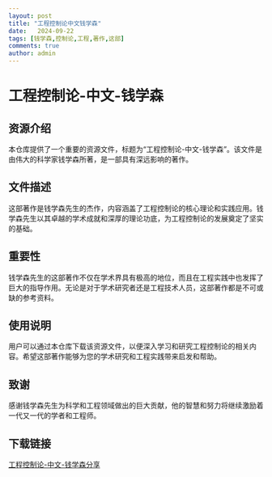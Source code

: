 ```yaml
---
layout: post
title: "工程控制论中文钱学森"
date:   2024-09-22
tags: [钱学森,控制论,工程,著作,这部]
comments: true
author: admin
---
```

# 工程控制论-中文-钱学森

## 资源介绍

本仓库提供了一个重要的资源文件，标题为“工程控制论-中文-钱学森”。该文件是由伟大的科学家钱学森所著，是一部具有深远影响的著作。

## 文件描述

这部著作是钱学森先生的杰作，内容涵盖了工程控制论的核心理论和实践应用。钱学森先生以其卓越的学术成就和深厚的理论功底，为工程控制论的发展奠定了坚实的基础。

## 重要性

钱学森先生的这部著作不仅在学术界具有极高的地位，而且在工程实践中也发挥了巨大的指导作用。无论是对于学术研究者还是工程技术人员，这部著作都是不可或缺的参考资料。

## 使用说明

用户可以通过本仓库下载该资源文件，以便深入学习和研究工程控制论的相关内容。希望这部著作能够为您的学术研究和工程实践带来启发和帮助。

## 致谢

感谢钱学森先生为科学和工程领域做出的巨大贡献，他的智慧和努力将继续激励着一代又一代的学者和工程师。

## 下载链接

[工程控制论-中文-钱学森分享](https://pan.quark.cn/s/673574f89c8f)